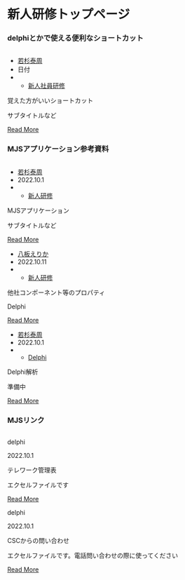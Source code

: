 
<link rel="icon" href="imgs/ファビコン.png">


# 新人研修トップページ
### delphiとかで使える便利なショートカット
<div class="card01">
<div class="photo"><img src="imgs/キーボード.jpg" alt=""></div>
<ul class="details">
<li class="author"><a href="#">若杉泰周</a></li>
<li class="date">日付</li>
<li class="tags">
<ul>
<li><a href="#">新人社員研修</a></li>
</ul>
</li>
</ul>
<div class="description">
<p class="MIDASHI1">覚えた方がいいショートカット</p>
<p class="MIDASHI2">サブタイトルなど</p>
<a href="覚えた方がいいショートカット.html">Read More</a>
</div>
</div>

### MJSアプリケーション参考資料
<div class="card01">
    <div class="photo"><img src="imgs/ねこ.jpeg" alt=""></div>
    <ul class="details">
        <li class="author"><a href="#">若杉泰周</a></li>
        <li class="date">2022.10.1</li>
        <li class="tags">
            <ul>
                <li><a href="#">新人研修</a></li>
            </ul>
        </li>
    </ul>
    <div class="description">
        <p class="MIDASHI1">MJSアプリケーション</p>
        <p class="MIDASHI2">サブタイトルなど</p>
        <a href="MJSアプリケーション.html">Read More</a>
    </div>
</div>

<div class="card01">
<div class="photo"><img src="imgs/きんに君.jpg" alt=""></div>
    <ul class="details">
       <li class="author"><a href="#">八板えりか</a></li>
       <li class="date">2022.10.11</li>
       <li class="tags">
       <ul>
           <li><a href="#">新人研修</a></li>
      </ul>
      </li>
   </ul>
   <div class="description">
   <p class="MIDASHI1">他社コンポーネント等のプロパティ</p>
   <p class="MIDASHI2">Delphi</p>
   <a href="他社コンポーネント等のプロパティ.html">Read More</a>
   </div>
</div>
<div class="card01">
<div class="photo"><img src="imgs/解析.jpg" alt=""></div>
    <ul class="details">
       <li class="author"><a href="#">若杉泰周</a></li>
       <li class="date">2022.10.1</li>
       <li class="tags">
       <ul>
           <li><a href="#">Delphi</a></li>
      </ul>
      </li>
   </ul>
   <div class="description">
   <p class="MIDASHI1">Delphi解析</p>
   <p class="MIDASHI2">準備中</p>
   <a href="解析して.html">Read More</a>
   </div>
</div>


### MJSリンク
<div class="card02">
   <div class="photo"><img src="imgs/logo.png" alt=""></div>
   <div class="details">
       <div class="category">
           <p>delphi</p>
       </div>
       <div class="date"><span class="day">2022.10.1</span></div>
   </div>
    <div class="description">
       <p class= MIDASHI1>テレワーク管理表</p>
       <div class="text">
           <p>エクセルファイルです</p>
           <a href="file:\\Nx-file-sv4\A\テレワーク管理表" class="">Read More</a>
       </div>
   </div>
</div>
    <div class="card02">
   <div class="photo"><img src="imgs/images.png" alt=""></div>
   <div class="details">
       <div class="category">
           <p>delphi</p>
       </div>
       <div class="date"><span class="day">2022.10.1</span></div>
   </div>
    <div class="description">
       <p class=MIDASHI1>CSCからの問い合わせ</p>
       <div class="text">
           <p>エクセルファイルです。電話問い合わせの際に使ってください</p>
           <a href="エクセル" class="">Read More</a>
       </div>
   </div>
</div>






